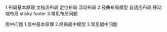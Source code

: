 1.布局基本原理
文档流布局
定位布局
浮动布局
2.经典布局模型
自适应布局
移动端布局
sticky footer
3.常见布局问题

居中问题
1.居中基本原理
2.经典居中模型
3.常见居中问题